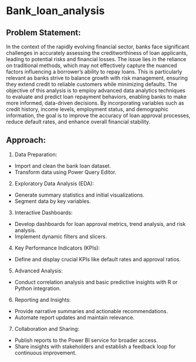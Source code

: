 # Bank_loan_analysis

## Problem Statement:
In the context of the rapidly evolving financial sector, banks face significant challenges in accurately assessing the creditworthiness of loan applicants, leading to potential risks and financial losses. The issue lies in the reliance on traditional methods, which may not effectively capture the nuanced factors influencing a borrower’s ability to repay loans. This is particularly relevant as banks strive to balance growth with risk management, ensuring they extend credit to reliable customers while minimizing defaults. The objective of this analysis is to employ advanced data analytics techniques to evaluate and predict loan repayment behaviors, enabling banks to make more informed, data-driven decisions. By incorporating variables such as credit history, income levels, employment status, and demographic information, the goal is to improve the accuracy of loan approval processes, reduce default rates, and enhance overall financial stability.

## Approach:
1. Data Preparation:
  - Import and clean the bank loan dataset.
  - Transform data using Power Query Editor.
2. Exploratory Data Analysis (EDA):
  - Generate summary statistics and initial visualizations.
  - Segment data by key variables.
3. Interactive Dashboards:
  - Develop dashboards for loan approval metrics, trend analysis, and risk analysis.
  - Implement dynamic filters and slicers.
4. Key Performance Indicators (KPIs):
  - Define and display crucial KPIs like default rates and approval ratios.
5. Advanced Analysis:
  - Conduct correlation analysis and basic predictive insights with R or Python integration.
6. Reporting and Insights:
  - Provide narrative summaries and actionable recommendations.
  - Automate report updates and maintain relevance.
7. Collaboration and Sharing:
  - Publish reports to the Power BI service for broader access.
  - Share insights with stakeholders and establish a feedback loop for continuous improvement.
